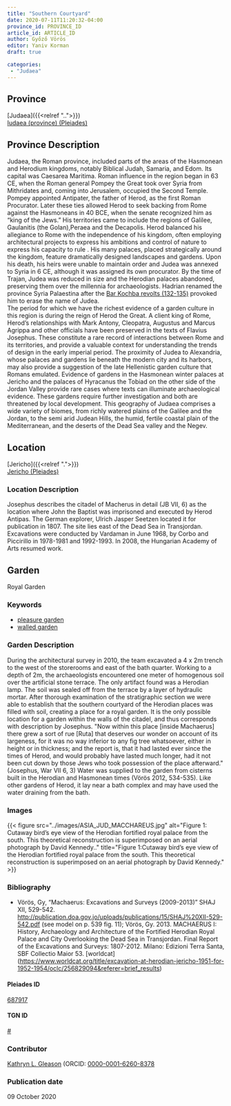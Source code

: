 ```yaml
---
title: "Southern Courtyard"
date: 2020-07-11T11:20:32-04:00
province_id: PROVINCE_ID
article_id: ARTICLE_ID
author: Győző Vörös
editor: Yaniv Korman
draft: true

categories:
 - "Judaea"
---
```


## Province

[Judaea]({{<relref "..">}}) \
[Iudaea (province) (Pleiades)](https://pleiades.stoa.org/places/981527)

## Province Description
Judaea, the Roman province, included parts of the areas of the Hasmonean and Herodium kingdoms, notably Biblical Judah, Samaria, and Edom. Its capital was Caesarea Maritima. Roman influence in the region began in 63 CE, when the Roman general Pompey the Great took over Syria from Mithridates and, coming into Jerusalem, occupied the Second Temple.  Pompey appointed Antipater, the father of Herod, as the first Roman Procurator. Later these ties allowed Herod to seek backing from Rome against the Hasmoneans in 40 BCE, when the senate recognized him as “king of the Jews.”  His territories came to include the regions of Galilee, Gaulanitis (the Golan),Peraea and the Decapolis.   Herod balanced his allegiance to Rome with the independence of his kingdom, often employing architectural projects to express his ambitions and control of nature to express his capacity to rule . His many palaces, placed strategically around the kingdom, feature dramatically designed landscapes and gardens.  Upon his death, his heirs were unable to maintain order and Judea was annexed to Syria in 6 CE, although it was assigned its own procurator.   By the time of Trajan, Judea was reduced in size and the Herodian palaces abandoned, preserving them over the millennia for archaeologists.    Hadrian renamed the province Syria Palaestina after the [Bar Kochba revolts (132-135)](https://en.wikipedia.org/wiki/Bar_Kokhba_revolt) provoked him to erase the name of Judea.  
The period for which we have the richest evidence of a garden culture in this region is during the reign of Herod the Great.  A client king of Rome, Herod’s relationships with Mark Antony, Cleopatra, Augustus and Marcus Agrippa and other officials have been preserved in the texts of Flavius Josephus.  These constitute a rare record of interactions between Rome and its territories, and provide a valuable context for understanding the trends of design in the early imperial period.  The proximity of Judea to Alexandria, whose palaces and gardens lie beneath the modern city and its harbors, may also provide a suggestion of the late Hellenistic garden culture that Romans emulated.  Evidence of gardens in the Hasmonean winter palaces at Jericho and the palaces of Hyracanus the Tobiad on the other side of the Jordan Valley provide rare cases where texts can illuminate archaeological evidence.   These gardens require further investigation and both are threatened by local development.
This geography of Judaea comprises a wide variety of biomes, from richly watered plains of the Galilee and the Jordan, to the semi arid Judean Hills, the humid, fertile coastal plain of the Mediterranean, and the deserts of the Dead Sea valley and the Negev.



## Location

[Jericho]({{<relref ".">}}) \
[Jericho (Pleiades)](https://pleiades.stoa.org/places/687917)

### Location Description

Josephus describes the citadel of Macherus in detail (JB VII, 6) as the location where John the Baptist was imprisoned and executed by Herod Antipas.  The German explorer, Ulrich Jasper Seetzen located it for publication in 1807.  The site lies east of the Dead Sea in Transjordan.  Excavations were conducted by Vardaman in June 1968, by Corbo and Piccirillo in 1978-1981 and 1992-1993.  In 2008, the Hungarian Academy of Arts resumed work.


<!-- LEAVE THIS BLANK FOR NOW -->

<!--Herodian Entertainment Complex, Third Palace


<!--
[AREA WITHIN LOCATION, LIKE “PALATINE HILL”](GEOREFERENCE LINK)
A sublocation is any area larger than an individual garden, but located within a location. I would always try to include a link to a controlled vocabulary here if possible. This ID may well be different from the Garden ID, e.g., Pompeii versus a Garden in one of the houses which has its own Pleiades ID.


### Sublocation Description

The third palace built by Herod in the late first century B.C. merits special mention with regard to the integration of water, gardens and landscape. This palace was sited along a straight section of Wadi Qelt to take advantage of its season flow of water each winter.  This area was, however, lower than those on which the first and second palaces had been built, offering a more limited view of the surroundings.  This shortcoming was offset by the erection of a viewing pavilion on top of an artificial tel.  The overall building complex was rectilinear, with Wadi Qelt cutting through the center, and a bridge spanning the two halves.  On the north side lay a complex of banqueting rooms, Roman style baths, reception rooms, peristyle courtyards and colonnaded walks.   On the south lay a great sunken garden, the artificial tel and pavilion, and, off-axis, a shallow boating pool. (Fig. 6) The garden features are discussed individually below.-->

## Garden

Royal Garden

### Keywords

- [pleasure garden](http://www.getty.edu/vow/AATFullDisplay?find=garden&logic=AND&note=&english=N&prev_page=4&subjectid=300008115)
- [walled garden](http://www.getty.edu/vow/AATFullDisplay?find=garden&logic=AND&note=&english=N&prev_page=5&subjectid=300008129)

### Garden Description

During the architectural survey in 2010, the team excavated a 4 x 2m trench to the west of the storerooms and east of the bath quarter.  Working to a depth of 2m, the archaeologists encountered one meter of homogenous soil over the artificial stone terrace.  The only artifact found was a Herodian lamp.  The soil was sealed off from the terrace by a layer of hydraulic mortar.  After thorough examination of the stratigraphic section we were able to establish that the southern courtyard of the Herodian places was filled with soil, creating a place for a royal garden.  It is the only possible location for a garden within the walls of the citadel, and thus corresponds with description by Josephus.
"Now within this place [inside Machaerus] there grew a sort of rue [Ruta] that deserves our wonder on account of its largeness, for it was no way inferior to any fig tree whatsoever, either in height or in thickness; and the report is, that it had lasted ever since the times of Herod, and would probably have lasted much longer, had it not been cut down by those Jews who took possession of the place afterward." (Josephus, War VII 6, 3)
Water was supplied to the garden from cisterns built in the Herodian and Hasmonean times (Vörös 2012, 534-535). Like other gardens of Herod, it lay near a bath complex and may have used the water draining from the bath.



<!--
### Maps
{{< figure src="IMG_URL" alt="ALT_TEXT" title="CAPTION" >}}


### Plans

{{< figure src="../images/ASIA_JUD_JERICHO_13a.jpg" alt="Figure 13a: Plan of the Ionic Peristyle Courtyard B64 with the location of the planting pots (K. Wilczak and K. Gleason)." title="Figure 13a: Plan of the Ionic Peristyle Courtyard B64 with the location of the planting pots (K. Wilczak and K. Gleason)." >}} -->



### Images

{{< figure src="../images/ASIA_JUD_MACCHAREUS.jpg" alt="Figure 1: Cutaway bird’s eye view of the Herodian fortified royal palace from the south. This theoretical reconstruction is superimposed on an aerial photograph by David Kennedy.." title="Figure 1:Cutaway bird’s eye view of the Herodian fortified royal palace from the south. This theoretical reconstruction is superimposed on an aerial photograph by David Kennedy." >}}

<!--
### Dates

31 BCE - 4 BCE -->

### Bibliography

* Vörös, Gy, “Machaerus:  Excavations and Surveys (2009-2013)” SHAJ XII, 529-542. http://publication.doa.gov.jo/uploads/publications/15/SHAJ%20XII-529-542.pdf (see model on p. 539 fig. 11); Vörös, Gy. 2013. MACHAERUS I: History, Archaeology and Architecture of the Fortified Herodian Royal Palace and City Overlooking the Dead Sea in Transjordan. Final Report of the Excavations and Surveys: 1807-2012. Milano: Edizioni Terra Santa, SBF Collectio Maior 53. [worldcat] (https://www.worldcat.org/title/excavation-at-herodian-jericho-1951-for-1952-1954/oclc/256829094&referer=brief_results)




<!--#### Periodo ID-->

<!-- [PERIODO_ID](https://pleiades.stoa.org/places/PLEIADES_ID) -->

#### Pleiades ID

[687917](https://pleiades.stoa.org/places/687917)

#### TGN ID

[#](#)

### Contributor

[Kathryn L. Gleason](https://landscape.cals.cornell.edu/people/kathryn-l-gleason/)
(ORCID: [0000-0001-6260-8378](https://orcid.org/0000-0001-6260-8378)

### Publication date

09 October 2020

<!--### Related articles-->

<!-- Links to other related articles. Leave blank for now -->